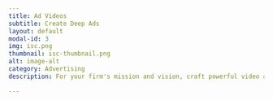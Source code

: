 ```yaml
---
title: Ad Videos
subtitle: Create Deep Ads 
layout: default
modal-id: 3
img: isc.png
thumbnail: isc-thumbnail.png
alt: image-alt
category: Advertising
description: For your firm's mission and vision, craft powerful video ads for customers to landing on product pages.     

---
```

